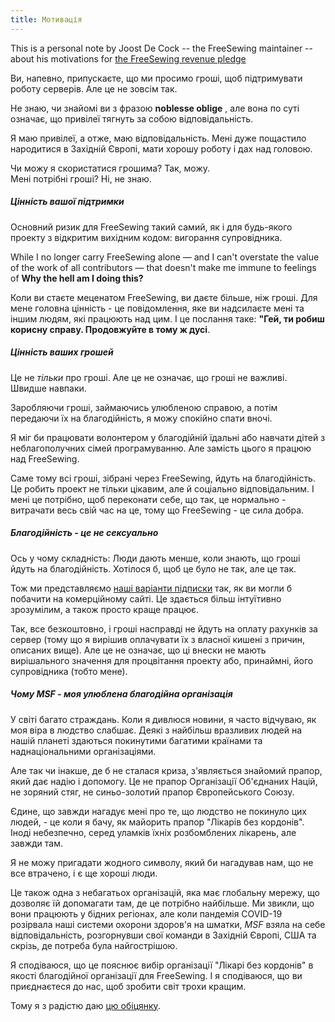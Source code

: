 ```yaml
---
title: Мотивація
---
```


<Note>

This is a personal note by Joost De Cock -- the FreeSewing maintainer -- about
his motivations for [the FreeSewing revenue pledge](/docs/about/pledge/)

</Note>

Ви, напевно, припускаєте, що ми просимо гроші, щоб підтримувати роботу серверів. Але це не зовсім так.

Не знаю, чи знайомі ви з фразою **noblesse oblige** , але вона по суті означає, що привілеї тягнуть за собою відповідальність.

Я маю привілеї, а отже, маю відповідальність. Мені дуже пощастило народитися в Західній Європі, мати хорошу роботу і дах над головою.

Чи можу я скористатися грошима? Так, можу.  
Мені потрібні гроші? Ні, не знаю.

##### Цінність вашої підтримки

Основний ризик для FreeSewing такий самий, як і для будь-якого проекту з відкритим вихідним кодом: вигорання супровідника.

While I no longer carry FreeSewing alone — and I can't overstate the value of the work of all contributors — that doesn't make me immune to feelings of **Why the hell am I doing this?**

Коли ви стаєте меценатом FreeSewing, ви даєте більше, ніж гроші. Для мене головна цінність - це повідомлення, яке ви надсилаєте мені та іншим людям, які працюють над цим. І це послання таке: **"Гей, ти робиш корисну справу. Продовжуйте в тому ж дусі**.

##### Цінність ваших грошей

Це не _тільки_ про гроші. Але це не означає, що гроші не важливі. Швидше навпаки.

Заробляючи гроші, займаючись улюбленою справою, а потім передаючи їх на благодійність, я можу спокійно спати вночі.

Я міг би працювати волонтером у благодійній їдальні або навчати дітей з неблагополучних сімей програмуванню. Але замість цього я працюю над FreeSewing.

Саме тому всі гроші, зібрані через FreeSewing, йдуть на благодійність. Це робить проект не тільки цікавим, але й соціально відповідальним. І мені це потрібно, щоб переконати себе, що так, це нормально - витрачати весь свій час на це, тому що FreeSewing - це сила добра.

##### Благодійність - це не сексуально

Ось у чому складність: Люди дають менше, коли знають, що гроші йдуть на благодійність. Хотілося б, щоб це було не так, але це так.

Тож ми представляємо [наші варіанти підписки](/community/join) так, як ви могли б побачити на комерційному сайті. Це здається більш інтуїтивно зрозумілим, а також просто краще працює.

Так, все безкоштовно, і гроші насправді не йдуть на оплату рахунків за сервер (тому що я вирішив оплачувати їх з власної кишені з причин, описаних вище). Але це не означає, що ці внески не мають вирішального значення для процвітання проекту або, принаймні, його супровідника (тобто мене).

##### Чому MSF - моя улюблена благодійна організація

У світі багато страждань. Коли я дивлюся новини, я часто відчуваю, як моя віра в людство слабшає. Деякі з найбільш вразливих людей на нашій планеті здаються покинутими багатими країнами та наднаціональними організаціями.

Але так чи інакше, де б не сталася криза, з'являється знайомий прапор, який дає надію і допомогу. Це не прапор Організації Об'єднаних Націй, не зоряний стяг, не синьо-золотий прапор Європейського Союзу.

Єдине, що завжди нагадує мені про те, що людство не покинуло цих людей, - це коли я бачу, як майорить прапор "Лікарів без кордонів". Іноді небезпечно, серед уламків їхніх розбомблених лікарень, але завжди там.

Я не можу пригадати жодного символу, який би нагадував нам, що не все втрачено, і є ще хороші люди.

Це також одна з небагатьох організацій, яка має глобальну мережу, що дозволяє їй допомагати там, де це потрібно найбільше. Ми звикли, що вони працюють у бідних регіонах, але коли пандемія COVID-19 розірвала наші системи охорони здоров'я на шматки, _MSF_ взяла на себе відповідальність, розгорнувши свої команди в Західній Європі, США та скрізь, де потреба була найгострішою.

Я сподіваюся, що це пояснює вибір організації "Лікарі без кордонів" в якості благодійної організації для FreeSewing. І я сподіваюся, що ви приєднаєтеся до нас, щоб зробити світ трохи кращим.

Тому я з радістю даю [цю обіцянку](/docs/about/pledge/).

